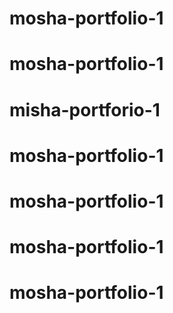 # mosha-portfolio-1
# mosha-portfolio-1
# misha-portforio-1
# mosha-portfolio-1
# mosha-portfolio-1
# mosha-portfolio-1
# mosha-portfolio-1
